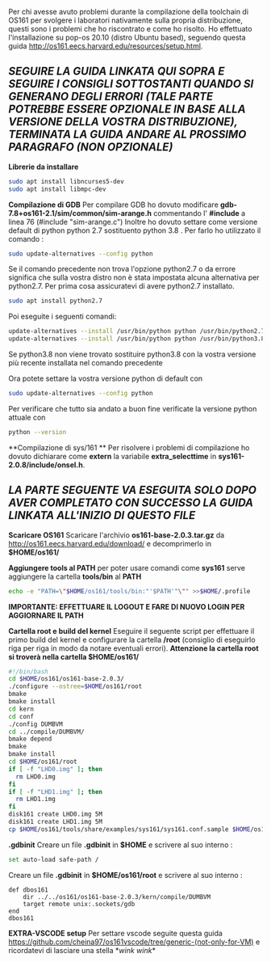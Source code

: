 Per chi avesse avuto problemi durante la compilazione della toolchain di OS161 per svolgere i laboratori nativamente sulla propria distribuzione, questi sono i problemi che ho riscontrato e come ho risolto. Ho effettuato l'installazione su pop-os 20.10 (distro Ubuntu based), seguendo questa guida http://os161.eecs.harvard.edu/resources/setup.html.

## *SEGUIRE LA GUIDA LINKATA QUI SOPRA E SEGUIRE I CONSIGLI SOTTOSTANTI QUANDO SI GENERANO DEGLI ERRORI (TALE PARTE POTREBBE ESSERE OPZIONALE IN BASE ALLA VERSIONE DELLA VOSTRA DISTRIBUZIONE), TERMINATA LA GUIDA ANDARE AL PROSSIMO PARAGRAFO (NON OPZIONALE)*

**Librerie da installare**
```bash
sudo apt install libncurses5-dev
sudo apt install libmpc-dev
```

**Compilazione di GDB** 
Per compilare GDB ho dovuto modificare **gdb-7.8+os161-2.1/sim/common/sim-arange.h** commentando l' **#include** a linea 76 (#include "sim-arange.c")
Inoltre ho dovuto settare come versione default di python python 2.7 sostituento python 3.8 .
Per farlo ho utilizzato il comando :

```bash
sudo update-alternatives --config python
```

Se il comando precedente non trova l'opzione python2.7 o da errore significa che sulla vostra distro non è stata impostata alcuna alternativa per python2.7.
Per prima cosa assicuratevi di avere python2.7 installato.

```bash
sudo apt install python2.7
```

Poi eseguite i seguenti comandi:

```bash
update-alternatives --install /usr/bin/python python /usr/bin/python2.7 1
update-alternatives --install /usr/bin/python python /usr/bin/python3.8 2
```

Se python3.8 non viene trovato sostituire python3.8 con la vostra versione più recente installata nel comando precedente

Ora potete settare la vostra versione python di default con

```bash
sudo update-alternatives --config python
```

Per verificare che tutto sia andato a buon fine verificate la versione python attuale con 

```bash
python --version
```

**Compilazione di sys/161 **
Per risolvere i problemi di compilazione ho dovuto dichiarare come **extern** la variabile **extra_selecttime** in **sys161-2.0.8/include/onsel.h**.

## *LA PARTE SEGUENTE VA ESEGUITA SOLO DOPO AVER COMPLETATO CON SUCCESSO LA GUIDA LINKATA ALL'INIZIO DI QUESTO FILE*

**Scaricare OS161**
Scaricare l'archivio **os161-base-2.0.3.tar.gz** da http://os161.eecs.harvard.edu/download/ e decomprimerlo in **$HOME/os161/** 

**Aggiungere tools al PATH** 
per poter usare comandi come **sys161** serve aggiungere la cartella **tools/bin** al **PATH** 

```bash
echo -e "PATH=\"$HOME/os161/tools/bin:"'$PATH'"\"" >>$HOME/.profile
```

**IMPORTANTE: EFFETTUARE IL LOGOUT E FARE DI NUOVO LOGIN PER AGGIORNARE IL PATH**

**Cartella root e build del kernel** 
Eseguire il seguente script per effettuare il primo build del kernel e configurare la cartella **/root** (consiglio di eseguirlo riga per riga in modo da notare eventuali errori).
**Attenzione la cartella root si troverà nella cartella $HOME/os161/**

```bash
#!/bin/bash
cd $HOME/os161/os161-base-2.0.3/
./configure --ostree=$HOME/os161/root
bmake
bmake install
cd kern
cd conf
./config DUMBVM
cd ../compile/DUMBVM/
bmake depend
bmake
bmake install
cd $HOME/os161/root
if [ -f "LHD0.img" ]; then
  rm LHD0.img
fi
if [ -f "LHD1.img" ]; then
  rm LHD1.img
fi
disk161 create LHD0.img 5M
disk161 create LHD1.img 5M
cp $HOME/os161/tools/share/examples/sys161/sys161.conf.sample $HOME/os161/root/sys161.conf
```

**.gdbinit**
Creare un file **.gdbinit** in **$HOME** e scrivere al suo interno :

```bash
set auto-load safe-path /
```

Creare un file **.gdbinit** in **$HOME/os161/root** e scrivere al suo interno :

```
def dbos161
	dir ../../os161/os161-base-2.0.3/kern/compile/DUMBVM
	target remote unix:.sockets/gdb
end
dbos161
```

**EXTRA-VSCODE setup**
Per settare vscode seguite questa guida https://github.com/cheina97/os161vscode/tree/generic-(not-only-for-VM) e ricordatevi di lasciare una stella \**wink wink*\* 
